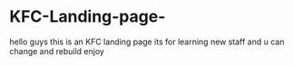 # KFC-Landing-page-
hello guys this is an  KFC landing page its for learning new staff and u can change and rebuild enjoy

